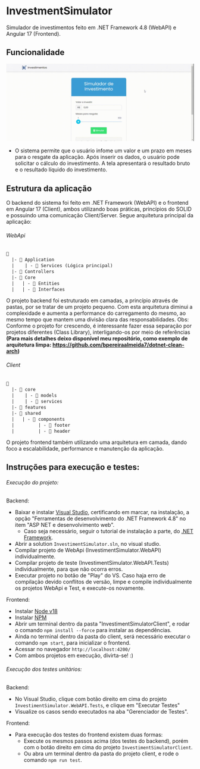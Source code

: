 # InvestmentSimulator
Simulador de investimentos feito em .NET Framework 4.8 (WebAPI) e Angular 17 (Frontend).

## Funcionalidade
![](screen.gif)

* O sistema permite que o usuário infome um valor e um prazo em meses para o resgate da aplicação. Após inserir os dados, o usuário pode solicitar o cálculo do investimento. A tela apresentará o resultado bruto e o resultado líquido do investimento.

## Estrutura da aplicação

O backend do sistema foi feito em .NET Framework (WebAPI) e o frontend em Angular 17 (Client), ambos utilizando boas práticas, princípios do SOLID e possuindo uma comunicação Client/Server. Segue arquitetura principal da aplicação:

###### WebApi
```
📁 
  |- 📁 Application
  |    | - 📁 Services (Lógica principal)
  |- 📁 Controllers
  |- 📁 Core
  |   | - 📁 Entities
  |   | - 📁 Interfaces
```
O projeto backend foi estruturado em camadas, a princípio através de pastas, por se tratar de um projeto pequeno. Com esta arquitetura diminui a complexidade e aumenta a performance do carregamento do mesmo, ao mesmo tempo que mantem uma divisão clara das responsabilidades. Obs: Conforme o projeto for crescendo, é interessante fazer essa separação por projetos diferentes (Class Library), interligando-os por meio de referências 
**(Para mais detalhes deixo disponível meu repositório, como exemplo de arquitetura limpa: https://github.com/bpereiraalmeida7/dotnet-clean-arch)**

###### Client
```
📁 
  |- 📁 core
  |    | - 📁 models
  |    | - 📁 services
  |- 📁 features
  |- 📁 shared
  |   | - 📁 components
  |         | - 📁 footer
  |         | - 📁 header
```
O projeto frontend também utilizando uma arquitetura em camada, dando foco a escalabilidade, performance e manutenção da aplicação.

## Instruções para execução e testes:

###### Execução do projeto:

Backend:

* Baixar e instalar [Visual Studio](https://visualstudio.microsoft.com/pt-br/downloads/), certificando em marcar, na instalação, a opção "Ferramentas de desenvolvimento do .NET Framework 4.8" no item "ASP NET e desenvolvimento web".
    *  Caso seja necessário, seguir o tutorial de instalação a parte, do [.NET Framework](https://learn.microsoft.com/pt-br/dotnet/framework/).
*  Abrir a solution `InvestimentSimulator.sln`, no visual studio.
*  Compilar projeto de WebApi (InvestimentSimulator.WebAPI) individualmente.
*  Compilar projeto de teste (InvestimentSimulator.WebAPI.Tests) individualmente, para que não ocorra erros.
*  Executar projeto no botão de "Play" do VS. Caso haja erro de compilação devido conflitos de versão, limpe e compile individualmente os projetos WebApi e Test, e execute-os novamente. 

Frontend:

*  Instalar [Node v18](https://nodejs.org/en/download)
*  Instalar [NPM](https://angular.io/guide/setup-local#prerequisites)
*  Abrir um terminal dentro da pasta "InvestimentSimulatorClient", e rodar o comando `npm install --force` para instalar as dependências.
*  Ainda no terminal dentro da pasta do client, será necessário executar o comando `npm start`, para inicializar o frontend.
*  Acessar no navegador `http://localhost:4200/`
*  Com ambos projetos em execução, divirta-se! :)

###### Execução dos testes unitários:

Backend:

* No Visual Studio, clique com botão direito em cima do projeto `InvestimentSimulator.WebAPI.Tests`, e clique em "Executar Testes"
* Visualize os casos sendo executados na aba "Gerenciador de Testes".

Frontend:

* Para execução dos testes do frontend existem duas formas:
  * Execute os mesmos passos acima (dos testes do backend), porém com o botão direito em cima do projeto `InvestimentSimulatorClient`.
  * Ou abra um terminal dentro da pasta do projeto client, e rode o comando `npm run test`.

  

